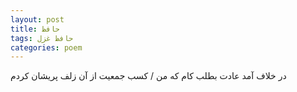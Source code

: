 ```yaml
---
layout: post
title: حافظ
tags: حافظ غزل
categories: poem
---
```


در خلاف آمد عادت بطلب کام که من / کسب جمعیت از آن زلف پریشان کردم
